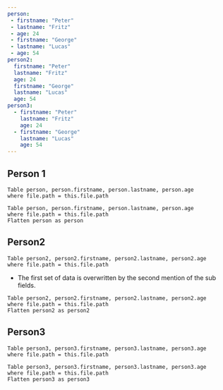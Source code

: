 ```yaml
---
person:
 - firstname: "Peter"
 - lastname: "Fritz"
 - age: 24
 - firstname: "George"
 - lastname: "Lucas"
 - age: 54
person2:
  firstname: "Peter"
  lastname: "Fritz"
  age: 24
  firstname: "George"
  lastname: "Lucas"
  age: 54
person3:
  - firstname: "Peter"
    lastname: "Fritz"
    age: 24
  - firstname: "George"
    lastname: "Lucas"
    age: 54
---
```


## Person 1
```dataview
Table person, person.firstname, person.lastname, person.age
where file.path = this.file.path

```
```dataview
Table person, person.firstname, person.lastname, person.age
where file.path = this.file.path
Flatten person as person
```

## Person2

```dataview
Table person2, person2.firstname, person2.lastname, person2.age
where file.path = this.file.path

```
- The first set of data is overwritten by the second mention of the sub fields.
```dataview
Table person2, person2.firstname, person2.lastname, person2.age
where file.path = this.file.path
Flatten person2 as person2
```
## Person3
```dataview
Table person3, person3.firstname, person3.lastname, person3.age
where file.path = this.file.path

```
```dataview
Table person3, person3.firstname, person3.lastname, person3.age
where file.path = this.file.path
Flatten person3 as person3
```


